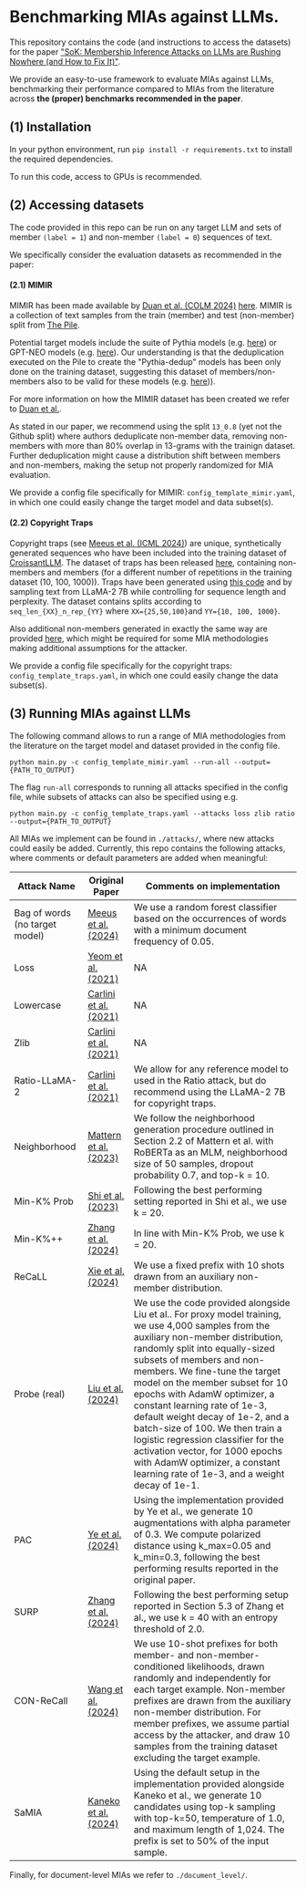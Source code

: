 # Benchmarking MIAs against LLMs. 

This repository contains the code (and instructions to access the datasets) 
for the paper ["SoK: Membership Inference Attacks on LLMs are Rushing
Nowhere (and How to Fix It)"](https://arxiv.org/pdf/2406.17975). 

We provide an easy-to-use framework to evaluate MIAs against LLMs, 
benchmarking their performance compared to MIAs from the literature 
across **the (proper) benchmarks recommended in the paper**. 

## (1) Installation

In your python environment, run `pip install -r requirements.txt` to install the required dependencies. 

To run this code, access to GPUs is recommended. 

## (2) Accessing datasets

The code provided in this repo can be run on any target LLM and sets of member `(label = 1`) and non-member `(label = 0`) sequences of text. 

We specifically consider the evaluation datasets as recommended in the paper:

#### (2.1) MIMIR

MIMIR has been made available by [Duan et al. (COLM 2024)](https://arxiv.org/pdf/2402.07841) [here](https://huggingface.co/datasets/iamgroot42/mimir). 
MIMIR is a collection of text samples from the train (member) and test (non-member) split from [The Pile](https://huggingface.co/datasets/EleutherAI/pile). 

Potential target models include the suite of Pythia models (e.g. [here](https://huggingface.co/EleutherAI/pythia-6.9b)) or GPT-NEO models (e.g. [here](https://huggingface.co/EleutherAI/gpt-neo-1.3B)). 
Our understanding is that the deduplication executed on the Pile to create the "Pythia-dedup" models has been only done on the training dataset, suggesting this dataset of members/non-members also to be valid for these models (e.g. [here](https://huggingface.co/EleutherAI/pythia-6.9b-deduped))).

For more information on how the MIMIR dataset has been created we refer to [Duan et al.](https://arxiv.org/pdf/2402.07841). 

As stated in our paper, we recommend using the split `13_0.8` (yet not the Github split) where authors deduplicate non-member data, removing non-members with more than 80% overlap in 13-grams with the trainign dataset. 
Further deduplication might cause a distribution shift between members and non-members, making the setup not properly randomized for MIA evaluation.

We provide a config file specifically for MIMIR: `config_template_mimir.yaml`, in which 
one could easily change the target model and data subset(s). 

#### (2.2) Copyright Traps

Copyright traps (see [Meeus et al. (ICML 2024)](https://arxiv.org/pdf/2402.09363)) are unique, synthetically generated sequences 
who have been included into the training dataset of [CroissantLLM](https://huggingface.co/croissantllm/CroissantLLMBase). 
The dataset of traps has been released [here](https://huggingface.co/datasets/imperial-cpg/copyright-traps), 
containing non-members and members (for a different number of repetitions in the training dataset (10, 100, 1000)). 
Traps have been generated using [this code](https://github.com/computationalprivacy/copyright-traps) and by sampling text 
from LLaMA-2 7B while controlling for sequence length and perplexity. 
The dataset contains splits according to `seq_len_{XX}_n_rep_{YY}` where `XX={25,50,100}`and `YY={10, 100, 1000}`.

Also additional non-members generated in exactly the same way are provided [here](https://huggingface.co/datasets/imperial-cpg/copyright-traps-extra-non-members), 
which might be required for some MIA methodologies making additional assumptions for the attacker. 

We provide a config file specifically for the copyright traps: `config_template_traps.yaml`, in which 
one could easily change the data subset(s). 

## (3) Running MIAs against LLMs

The following command allows to run a range of MIA methodologies from the literature on the target model and dataset provided in the config file. 

`python main.py -c config_template_mimir.yaml --run-all --output={PATH_TO_OUTPUT}`

The flag `run-all` corresponds to running all attacks specified in the config file, while subsets of attacks can also be specified using e.g. 

`python main.py -c config_template_traps.yaml --attacks loss zlib ratio --output={PATH_TO_OUTPUT}`

All MIAs we implement can be found in `./attacks/`, where new attacks could easily be added. 
Currently, this repo contains the following attacks, where comments or default parameters are added when meaningful: 

| Attack Name               | Original Paper                                       | Comments on implementation |
|---------------------------|-----------------------------------------------------|------------------------|
| Bag of words (no target model) | [Meeus et al. (2024)]((https://arxiv.org/pdf/2406.17975)) | We use a random forest classifier based on the occurrences of words with a minimum document frequency of 0.05. |
| Loss                      | [Yeom et al. (2021)](https://arxiv.org/pdf/1709.01604) | NA |
| Lowercase                 | [Carlini et al. (2021)](https://www.usenix.org/system/files/sec21-carlini-extracting.pdf) | NA|
| Zlib                      | [Carlini et al. (2021)](https://www.usenix.org/system/files/sec21-carlini-extracting.pdf) | NA|
| Ratio-LLaMA-2             | [Carlini et al. (2021)](https://www.usenix.org/system/files/sec21-carlini-extracting.pdf) | We allow for any reference model to used in the Ratio attack, but do recommend using the LLaMA-2 7B for copyright traps. |
| Neighborhood              | [Mattern et al. (2023)](https://arxiv.org/pdf/2305.18462) | We follow the neighborhood generation procedure outlined in Section 2.2 of Mattern et al. with RoBERTa as an MLM, neighborhood size of 50 samples, dropout probability 0.7, and top-k = 10. |
| Min-K% Prob               | [Shi et al. (2023)](https://arxiv.org/pdf/2310.16789v3)           | Following the best performing setting reported in Shi et al., we use k = 20. |
| Min-K%++                  | [Zhang et al. (2024)](https://arxiv.org/pdf/2404.02936v1)            | In line with Min-K% Prob, we use k = 20. |
| ReCaLL                    | [Xie et al. (2024)](https://arxiv.org/pdf/2406.15968)              | We use a fixed prefix with 10 shots drawn from an auxiliary non-member distribution. |
| Probe (real)              | [Liu et al. (2024)](https://arxiv.org/pdf/2406.01333)       | We use the code provided alongside Liu et al.. For proxy model training, we use 4,000 samples from the auxiliary non-member distribution, randomly split into equally-sized subsets of members and non-members. We fine-tune the target model on the member subset for 10 epochs with AdamW optimizer, a constant learning rate of 1e-3, default weight decay of 1e-2, and a batch-size of 100. We then train a logistic regression classifier for the activation vector, for 1000 epochs with AdamW optimizer, a constant learning rate of 1e-3, and a weight decay of 1e-1. |
| PAC                       | [Ye et al. (2024)](https://arxiv.org/pdf/2405.11930)                | Using the implementation provided by Ye et al., we generate 10 augmentations with alpha parameter of 0.3. We compute polarized distance using k_max=0.05 and k_min=0.3, following the best performing results reported in the original paper. |
| SURP                      | [Zhang et al. (2024)](https://arxiv.org/pdf/2407.21248)       | Following the best performing setup reported in Section 5.3 of Zhang et al., we use k = 40 with an entropy threshold of 2.0. |
| CON-ReCall                | [Wang et al. (2024)](https://arxiv.org/pdf/2409.03363)           | We use 10-shot prefixes for both member- and non-member-conditioned likelihoods, drawn randomly and independently for each target example. Non-member prefixes are drawn from the auxiliary non-member distribution. For member prefixes, we assume partial access by the attacker, and draw 10 samples from the training dataset excluding the target example. |
| SaMIA                     | [Kaneko et al. (2024)](https://arxiv.org/pdf/2404.11262)     | Using the default setup in the implementation provided alongside Kaneko et al., we generate 10 candidates using top-k sampling with top-k=50, temperature of 1.0, and maximum length of 1,024. The prefix is set to 50% of the input sample. |

Finally, for document-level MIAs we refer to `./document_level/`. 
